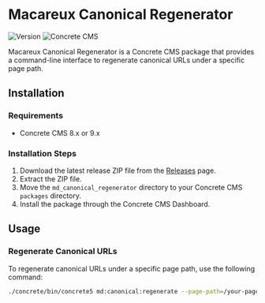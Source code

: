 # Macareux Canonical Regenerator

![Version](https://img.shields.io/badge/version-0.0.1-brightgreen.svg)
![Concrete CMS](https://img.shields.io/badge/concrete%20cms-8.x%20%7C%209.x-orange.svg)

Macareux Canonical Regenerator is a Concrete CMS package that provides a command-line interface to regenerate canonical URLs under a specific page path.

## Installation

### Requirements

- Concrete CMS 8.x or 9.x

### Installation Steps

1. Download the latest release ZIP file from the [Releases](https://github.com/macareuxdigital/md_canonical_regenerator/releases) page.
2. Extract the ZIP file.
3. Move the `md_canonical_regenerator` directory to your Concrete CMS `packages` directory.
4. Install the package through the Concrete CMS Dashboard.

## Usage

### Regenerate Canonical URLs

To regenerate canonical URLs under a specific page path, use the following command:

```bash
./concrete/bin/concrete5 md:canonical:regenerate --page-path=/your-page-path
